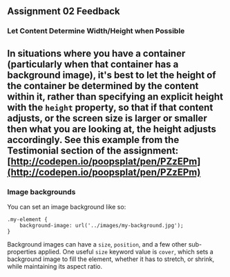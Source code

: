 ## Assignment 02 Feedback

### Let Content Determine Width/Height when Possible
In situations where you have a container (particularly when that container has a background image), it's best to let the height of the container be determined by the content within it, rather than specifying an explicit height with the `height` property, so that if that content adjusts, or the screen size is larger or smaller then what you are looking at, the height adjusts accordingly. See this example from the Testimonial section of the assignment: [http://codepen.io/poopsplat/pen/PZzEPm](http://codepen.io/poopsplat/pen/PZzEPm)
---
### Image backgrounds
You can set an image background like so:
```
.my-element {
    background-image: url('../images/my-background.jpg');
}
```
Background images can have a `size`, `position`, and a few other sub-properties applied. One useful `size` keyword value is `cover`, which sets a background image to fill the element, whether it has to stretch, or shrink, while maintaining its aspect ratio.
